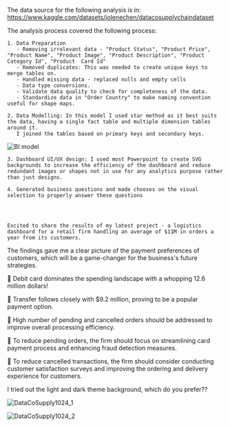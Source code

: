 The data source for the following analysis is in: https://www.kaggle.com/datasets/jolenechen/datacosupplychaindataset

The analysis process covered the following process:


    1. Data Preparation
       - Removing irrelevant data - "Product Status", "Product Price", "Product Name", "Product Image", "Product Description", "Product Category Id", "Product  Card Id"
       - Removed duplicates: This was needed to create unique keys to merge tables on.
       - Handled missing data - replaced nulls and empty cells
       - Data type conversions.
       - Validate data quality to check for completeness of the data.
       - Standardize data in "Order Country" to make naming convention useful for shape maps.
       
    2. Data Modelling: In this model I used star method as it best suits the data, having a single fact table and multiple dimension tables around it.
       I joined the tables based on primary keys and secondary keys.
    
    
![BI model](https://user-images.githubusercontent.com/22597020/225587953-693ac4ac-fd77-4f5d-abcb-654e676b3b92.jpg)
    
    
    

    3. Dashboard UI/UX design: I used most Powerpoint to create SVG backgrounds to increase the efficiency of the dashboard and reduce redundant images or shapes not in use for any analytics purpose rather than just designs.
    
    4. Generated business questions and made chooses on the visual selection to properly answer these questions




    Excited to share the results of my latest project - a logistics dashboard for a retail firm handling an average of $11M in orders a year from its customers.

The findings gave me a clear picture of the payment preferences of customers, which will be a game-changer for the business's future strategies.

📌 Debit card dominates the spending landscape with a whopping 12.6 million dollars!

📌 Transfer follows closely with $9.2 million, proving to be a popular payment option.

📌 High number of pending and cancelled orders should be addressed to improve overall processing efficiency.

📌 To reduce pending orders, the firm should focus on streamlining card payment process and enhancing fraud detection measures.

📌 To reduce cancelled transactions, the firm should consider conducting customer satisfaction surveys and improving the ordering and delivery experience for customers.


I tried out the light and dark theme background, which do you prefer??


![DataCoSupply1024_1](https://user-images.githubusercontent.com/22597020/218254716-8cfeb1b6-a338-4755-8eeb-c1145381ec81.jpg)



![DataCoSupply1024_2](https://user-images.githubusercontent.com/22597020/218254724-f09a0201-59d4-4883-ba7e-bcc90496ce47.jpg)
